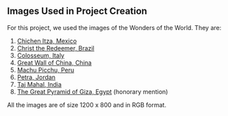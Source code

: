 ## Images Used in Project Creation

For this project, we used the images of the Wonders of the World. They are:

1. [Chichen Itza, Mexico](https://en.wikipedia.org/wiki/Chichen_Itza)
2. [Christ the Redeemer, Brazil](https://en.wikipedia.org/wiki/Christ_the_Redeemer_(statue))
3. [Colosseum, Italy](https://en.wikipedia.org/wiki/Colosseum)
4. [Great Wall of China, China](https://en.wikipedia.org/wiki/Great_Wall_of_China)
5. [Machu Picchu, Peru](https://en.wikipedia.org/wiki/Machu_Picchu)
6. [Petra, Jordan](https://en.wikipedia.org/wiki/Petra)
7. [Taj Mahal, India](https://en.wikipedia.org/wiki/Taj_Mahal)
8. [The Great Pyramid of Giza, Egypt](https://en.wikipedia.org/wiki/Great_Pyramid_of_Giza) (honorary mention)

All the images are of size 1200 x 800 and in RGB format.
